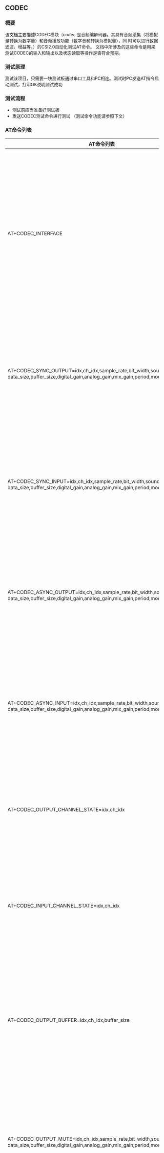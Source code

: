 ## CODEC

### 概要
该文档主要描述CODEC模块（codec 是音频编解码器，其具有音频采集（将模拟量转换为数字量）和音频播放功能（数字音频转换为模拟量），同
时可以进行数据滤波、增益等。）的CSI2.0自动化测试AT命令。 文档中所涉及的这些命令是用来测试CODEC的输入和输出以及状态读取等操作是否符合预期。


### 测试原理
测试该项目，只需要一块测试板通过串口工具和PC相连。测试时PC发送AT指令启动测试，打印OK说明测试成功


### 测试流程
- 测试前应当准备好测试板
- 发送CODEC测试命令进行测试 （测试命令功能请参照下文）


### AT命令列表
| AT命令列表                                                   | 功能                                                         |
| ------------------------------------------------------------ | ------------------------------------------------------------ |
| AT+CODEC_INTERFACE                                           | CODEC模块接口测试。该命令将会测试SPI模块下所有的CSI 接口， 测试CSI接口时将会传入异常值、非法值，验证CSI接口返回值是否符合期望 |
| AT+CODEC_SYNC_OUTPUT=idx,ch_idx,sample_rate,bit_width,sound_track_num,<br/>data_size,buffer_size,digital_gain,analog_gain,mix_gain,period,mode | 测试CODEC模块同步输出。用DMA同步方式输出一段数据，通过返回值和回调确定输出是否成功 |
| AT+CODEC_SYNC_INPUT=idx,ch_idx,sample_rate,bit_width,sound_track_num,<br/>data_size,buffer_size,digital_gain,analog_gain,mix_gain,period,mode | 测试CODEC模块同步输入。用DMA同步方式输入一段数据，通过返回值和回调确定输入是否成功 |
| AT+CODEC_ASYNC_OUTPUT=idx,ch_idx,sample_rate,bit_width,sound_track_num,<br/>data_size,buffer_size,digital_gain,analog_gain,mix_gain,period,mode | 测试CODEC模块异步输出。用DMA异步方式输出一段数据，通过返回值和回调确定输出是否成功 |
| AT+CODEC_ASYNC_INPUT=idx,ch_idx,sample_rate,bit_width,sound_track_num,<br/>data_size,buffer_size,digital_gain,analog_gain,mix_gain,period,mode | 测试CODEC模块异步输入。用DMA异步方式输入一段数据，通过返回值和回调确定输入是否成功 |
| AT+CODEC_OUTPUT_CHANNEL_STATE=idx,ch_idx                     | 测试CODEC模块写状态。用DMA同步方式输出一段数据，在过程中测试写状态是否正确 |
| AT+CODEC_INPUT_CHANNEL_STATE=idx,ch_idx                      | 测试CODEC模块读状态。用DMA同步方式输入一段数据，在过程中测试读状态是否正确 |
| AT+CODEC_OUTPUT_BUFFER=idx,ch_idx,buffer_size                | 测试CODEC模块输出缓存的剩余数量。分别在同步模式和异步模式输出一段数据。看缓存的剩余数量和预期是否一致 |
| AT+CODEC_OUTPUT_MUTE=idx,ch_idx,sample_rate,bit_width,sound_track_num,<br/>data_size,buffer_size,digital_gain,analog_gain,mix_gain,period,mode | 测试CODEC模块输出通道的静音。在DMA异步输出时启动静音功能。通过返回值确定输出是否正确 |
| AT+CODEC_INPUT_MUTE=idx,ch_idx,sample_rate,bit_width,sound_track_num,<br/>data_size,buffer_size,digital_gain,analog_gain,mix_gain,period,mode | 测试CODEC模块输入通道的静音。在DMA异步输入时启动静音功能。通过返回值确定输入是否正确 |
| AT+CODEC_PAUSE_RESUME=idx,ch_idx,sample_rate,bit_width,sound_track_num,<br/>data_size,buffer_size,mode | 测试CODEC模块输出通道暂停和恢复功能。用DMA同步方式输出一段数据。输出时启用暂停和恢复功能，通过读取输出的剩余缓存来确定暂停和恢复功能的有效性 |


### 参数列表

| 参数名字        | 释义                            | 取值范围                                                     |
| --------------- | ------------------------------- | ------------------------------------------------------------ |
| idx             | 表示使用那一组外设，0表示codec0 | 0x0 - 0xFFFFFFFF                                             |
| ch_idx          | 表示通道的序号<br>              | 0x0 - 0xFFFFFFFF                                             |
| sample_rate     | 设置的采样波特率                | 8000U<br/>11025U<br/>12000U<br/>16000U<br/>22050U<br/>24000U<br/>32000U<br/>44100U<br/>48000U<br/>96000U<br/>192000U<br/>256000U |
| bit_width       | 表示采样的宽度                  | 16U<br/>24U<br/>32U                                          |
| sound_track_num | 声道数                          | 0x0 - 0xFFFFFFFF                                             |
| data_size       | 需要的数据长度                  | 0x0 - 0xFFFFFFFF                                             |
| buffer_size     | 缓冲区的数据长度                | 0x0 - 0xFFFFFFFF                                             |
| digital_gain    | 设置通道的数码增益              | 0x0 - 0xFFFFFFFF                                             |
| analog_gain     | 设置通道的模拟增益              | 0x0 - 0xFFFFFFFF                                             |
| mix_gain        | 设置通道的混频增益              | 0x0 - 0xFFFFFFFF                                             |
| period          | 设置完成多少数据发送上报周期    | 0x0 - 0xFFFFFFFF                                             |
| mode            | 设置模式                        | 0：单端模式<br/>1：差分模式                                  |



### 命令详解

#### AT+CODEC_INTERFACE

| 命令格式             | AT+CODEC_INTERFACE                                           |
| -------------------- | ------------------------------------------------------------ |
| 命令功能             | CODEC模块接口测试。该命令将会测试SPI模块下所有的CSI 接口， 测试CSI接口时将会传入异常值、非法值，验证CSI接口返回值是否符合期望 |
| 可搭配的辅助测试命令 | 无                                                           |
| 示例                 | 步骤1:发送测试接口指令<br>AT+CODEC_INTERFACE<br>测试完成后， 板子对应串口会打印OK；否则测试失败 |
| 备注                 |                                                              |



#### AT+CODEC_SYNC_OUTPUT

| 命令格式             | AT+CODEC_SYNC_OUTPUT=idx,ch_idx,sample_rate,bit_width,sound_track_num,<br/>data_size,buffer_size,digital_gain,analog_gain,mix_gain,period,mode |
| -------------------- | ------------------------------------------------------------ |
| 命令功能             | 测试CODEC模块同步输入。用DMA同步方式输入一段数据，通过返回值和回调确定输入是否成功 |
| 可搭配的辅助测试命令 | 无                                                           |
| 示例                 | 步骤1:发送测试CODEC模块同步输出指令<br>AT+CODEC_SYNC_OUTPUT=0,0,48000,16,1,2048,1024,0,46,0,512,1<br>这表示外设为codec0,通道序号为0，采样波特率为48000，16位采样宽度，声道数为1，需要发送的数据大小为2K，缓冲区大小为1K,数字增益为0 db,模拟增益为46db,混频增益为0，发送上报周期为512，设置模式为差分<br>测试完成后， 板子对应串口会打印OK；否则测试失败<br/> |
| 备注                 |                                                              |



#### AT+CODEC_SYNC_INPUT

| 命令格式             | AT+CODEC_SYNC_INPUT=idx,ch_idx,sample_rate,bit_width,sound_track_num,<br/>data_size,buffer_size,digital_gain,analog_gain,mix_gain,period,mode |
| -------------------- | ------------------------------------------------------------ |
| 命令功能             | 测试CODEC模块同步输入。用DMA同步方式输入一段数据，通过返回值和回调确定输入是否成功 |
| 可搭配的辅助测试命令 | 无                                                           |
| 示例                 | 步骤1:发送测试CODEC模块同步输入指令<br>AT+CODEC_SYNC_INPUT=0,0,48000,16,1,2048,1024,0,46,0,512,1<br>这表示外设为codec0,通道序号为0，采样波特率为48000，16位采样宽度，声道数为1，需要发送的数据大小为2K，缓冲区大小为1K,数字增益为0 db,模拟增益为46db,混频增益为0，发送上报周期为512，设置模式为差分<br>测试完成后， 板子对应串口会打印OK；否则测试失败<br/> |
| 备注                 |                                                              |



#### AT+CODEC_SYNC_INPUT

| 命令格式             | AT+CODEC_SYNC_INPUT=idx,ch_idx,sample_rate,bit_width,sound_track_num,<br/>data_size,buffer_size,digital_gain,analog_gain,mix_gain,period,mode |
| -------------------- | ------------------------------------------------------------ |
| 命令功能             | 测试CODEC模块同步输入。用DMA同步方式输入一段数据，通过返回值和回调确定输入是否成功 |
| 可搭配的辅助测试命令 | 无                                                           |
| 示例                 | 步骤1:发送测试CODEC模块同步输入指令<br>AT+CODEC_SYNC_INPUT=0,0,48000,16,1,2048,1024,0,46,0,512,1<br>这表示外设为codec0,通道序号为0，采样波特率为48000，16位采样宽度，声道数为1，需要发送的数据大小为2K，缓冲区大小为1K,数字增益为0 db,模拟增益为46db,混频增益为0，发送上报周期为512，设置模式为差分<br>测试完成后， 板子对应串口会打印OK；否则测试失败<br/> |
| 备注                 |                                                              |



#### AT+CODEC_ASYNC_OUTPUT

| 命令格式             | AT+CODEC_ASYNC_OUTPUT=idx,ch_idx,sample_rate,bit_width,sound_track_num,<br/>data_size,buffer_size,digital_gain,analog_gain,mix_gain,period,mode |
| -------------------- | ------------------------------------------------------------ |
| 命令功能             | 测试CODEC模块异步输出。用DMA异步方式输出一段数据，通过返回值和回调确定输出是否成功 |
| 可搭配的辅助测试命令 | 无                                                           |
| 示例                 | 步骤1:发送测试CODEC模块异步输出指令<br>AT+CODEC_ASYNC_OUTPUT=0,0,48000,16,1,2048,1024,0,46,0,512,1<br>这表示外设为codec0,通道序号为0，采样波特率为48000，16位采样宽度，声道数为1，需要发送的数据大小为2K，缓冲区大小为1K,数字增益为0 db,模拟增益为46db,混频增益为0，发送上报周期为512，设置模式为差分<br>测试完成后， 板子对应串口会打印OK；否则测试失败<br/> |
| 备注                 |                                                              |



#### AT+CODEC_ASYNC_INPUT

| 命令格式             | AT+CODEC_ASYNC_INPUT=idx,ch_idx,sample_rate,bit_width,sound_track_num,<br/>data_size,buffer_size,digital_gain,analog_gain,mix_gain,period,mode |
| -------------------- | ------------------------------------------------------------ |
| 命令功能             | 测试CODEC模块异步输入。用DMA异步方式输入一段数据，通过返回值和回调确定输入是否成功 |
| 可搭配的辅助测试命令 | 无                                                           |
| 示例                 | 步骤1:发送测试CODEC模块异步输入指令<br>AT+CODEC_ASYNC_INPUT=0,0,48000,16,1,2048,1024,0,46,0,512,1<br>这表示外设为codec0,通道序号为0，采样波特率为48000，16位采样宽度，声道数为1，需要发送的数据大小为2K，缓冲区大小为1K,数字增益为0 db,模拟增益为46db,混频增益为0，发送上报周期为512，设置模式为差分<br>测试完成后， 板子对应串口会打印OK；否则测试失败<br/> |
| 备注                 |                                                              |



#### AT+CODEC_OUTPUT_CHANNEL_STATE

| 命令格式             | AT+CODEC_OUTPUT_CHANNEL_STATE=idx,ch_idx                     |
| -------------------- | ------------------------------------------------------------ |
| 命令功能             | 测试CODEC模块写状态。用DMA同步方式输出一段数据，在过程中测试写状态是否正确 |
| 可搭配的辅助测试命令 | 无                                                           |
| 示例                 | 步骤1:发送测试CODEC模块写状态指令<br>AT+CODEC_OUTPUT_CHANNEL_STATE=0,0<br>这表示外设为codec0,通道序号为0<br>测试完成后， 板子对应串口会打印OK；否则测试失败<br/> |
| 备注                 |                                                              |



#### AT+CODEC_INPUT_CHANNEL_STATE

| 命令格式             | AT+CODEC_INPUT_CHANNEL_STATE=idx,ch_idx                      |
| -------------------- | ------------------------------------------------------------ |
| 命令功能             | 测试CODEC模块读状态。用DMA同步方式输入一段数据，在过程中测试读状态是否正确 |
| 可搭配的辅助测试命令 | 无                                                           |
| 示例                 | 步骤1:发送测试CODEC模块读状态指令<br>AT+CODEC_INPUT_CHANNEL_STATE=0,0<br>这表示外设为codec0,通道序号为0<br>测试完成后， 板子对应串口会打印OK；否则测试失败<br/> |
| 备注                 |                                                              |



#### AT+CODEC_OUTPUT_BUFFER

| 命令格式             | AT+CODEC_OUTPUT_BUFFER=idx,ch_idx,buffer_size                |
| -------------------- | ------------------------------------------------------------ |
| 命令功能             | 测试CODEC模块输出缓存的剩余数量。分别在同步模式和异步模式输出一段数据。看缓存的剩余数量和预期是否一致 |
| 可搭配的辅助测试命令 | 无                                                           |
| 示例                 | 步骤1:发送测试CODEC模块输出缓存指令<br>AT+CODEC_OUTPUT_BUFFER=0,0,1024<br>这表示外设为codec0,通道序号为0，缓冲区大小为1024<br>测试完成后， 板子对应串口会打印OK；否则测试失败<br/> |
| 备注                 |                                                              |



#### AT+CODEC_OUTPUT_MUTE

| 命令格式             | AT+CODEC_OUTPUT_MUTE=idx,ch_idx,sample_rate,bit_width,sound_track_num,<br/>data_size,buffer_size,digital_gain,analog_gain,mix_gain,period,mode |
| -------------------- | ------------------------------------------------------------ |
| 命令功能             | 测试CODEC模块输出通道的静音。在DMA异步输出时启动静音功能。通过返回值确定输出是否正确 |
| 可搭配的辅助测试命令 | 无                                                           |
| 示例                 | 步骤1:发送测试CODEC模块输出通道静音指令<br>AT+CODEC_OUTPUT_MUTE=0,0,48000,16,1,2048,1024,0,46,0,512,1<br>这表示外设为codec0,通道序号为0，采样波特率为48000，16位采样宽度，声道数为1，需要发送的数据大小为2K，缓冲区大小为1K,数字增益为0 db,模拟增益为46db,混频增益为0，发送上报周期为512，设置模式为差分<br/>测试完成后， 板子对应串口会打印OK；否则测试失败<br/> |
| 备注                 |                                                              |



#### AT+CODEC_INPUT_MUTE

| 命令格式             | AT+CODEC_INPUT_MUTE=idx,ch_idx,sample_rate,bit_width,sound_track_num,<br/>data_size,buffer_size,digital_gain,analog_gain,mix_gain,period,mode |
| -------------------- | ------------------------------------------------------------ |
| 命令功能             | 测试CODEC模块输入通道的静音。在DMA异步输入时启动静音功能。通过返回值确定输入是否正确 |
| 可搭配的辅助测试命令 | 无                                                           |
| 示例                 | 步骤1:发送测试CODEC模块输入通道静音指令<br>AT+CODEC_INPUT_MUTE=0,0,48000,16,1,2048,1024,0,46,0,512,1<br>这表示外设为codec0,通道序号为0，采样波特率为48000，16位采样宽度，声道数为1，需要发送的数据大小为2K，缓冲区大小为1K,数字增益为0 db,模拟增益为46db,混频增益为0，发送上报周期为512，设置模式为差分<br/>测试完成后， 板子对应串口会打印OK；否则测试失败<br/> |
| 备注                 |                                                              |



#### AT+CODEC_PAUSE_RESUME

| 命令格式             | AT+CODEC_PAUSE_RESUME=idx,ch_idx,sample_rate,bit_width,sound_track_num,<br/>data_size,buffer_size,mode |
| -------------------- | ------------------------------------------------------------ |
| 命令功能             | 测试CODEC模块输出通道暂停和恢复功能。用DMA同步方式输出一段数据。输出时启用暂停和恢复功能，通过读取输出的剩余缓存来确定暂停和恢复功能的有效性 |
| 可搭配的辅助测试命令 | 无                                                           |
| 示例                 | 步骤1:发送测试CODEC模块输出通道暂停和恢复功能指令<br>AT+CODEC_PAUSE_RESUME=0,0,48000,16,1,2048,1024,1<br>这表示外设为codec0,通道序号为0，采样波特率为48000，16位采样宽度，声道数为1，需要发送的数据大小为2K，缓冲区大小为1K,设置模式为差分<br/>测试完成后， 板子对应串口会打印OK；否则测试失败<br/> |
| 备注                 |                                                              |

